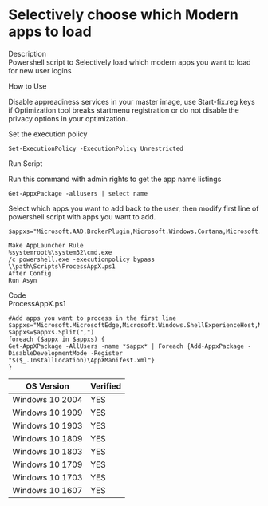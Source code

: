# Selectively choose which Modern apps to load

Description <br>
Powershell script to Selectively load which modern apps you want to load for new user logins<br>

How to Use<br>

Disable appreadiness services in your master image, use Start-fix.reg keys if Optimization tool breaks startmenu registration or do not disable the privacy options in your optimization.<br>

Set the execution policy<br>

```
Set-ExecutionPolicy -ExecutionPolicy Unrestricted
```
Run Script<br>

Run this command with admin rights to get the app name listings

````
Get-AppxPackage -allusers | select name
````

Select which apps you want to add back to the user, then modify first line of powershell script with apps you want to add.

````
$appxs="Microsoft.AAD.BrokerPlugin,Microsoft.Windows.Cortana,Microsoft.Windows.ShellExperienceHost,Microsoft.Windows.StartMenuExperienceHost,microsoft.accountscontrol"
````

````
Make AppLauncher Rule
%systemroot%\system32\cmd.exe 
/c powershell.exe -executionpolicy bypass \\path\Scripts\ProcessAppX.ps1
After Config
Run Asyn
````


Code <br>
ProcessAppX.ps1<br>
````
#Add apps you want to process in the first line
$appxs="Microsoft.MicrosoftEdge,Microsoft.Windows.ShellExperienceHost,Microsoft.Windows.Cortana,windows.immersivecontrolpanel"
$appxs=$appxs.Split(",")
foreach ($appx in $appxs) {
Get-AppXPackage -AllUsers -name *$appx* | Foreach {Add-AppxPackage -DisableDevelopmentMode -Register "$($_.InstallLocation)\AppXManifest.xml"}
}

````



| OS Version  | Verified |
| ------------- | ------------- |
|Windows 10 2004 | YES |
|Windows 10 1909 | YES |
|Windows 10 1903 | YES |
|Windows 10 1809 | YES |
|Windows 10 1803 | YES |
|Windows 10 1709 | YES |
|Windows 10 1703 | YES |
|Windows 10 1607 | YES |
